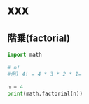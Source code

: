 # xxx


## 階乗(factorial)

```python
import math

# n!
#例) 4! = 4 * 3 * 2 * 1= 

n = 4
print(math.factorial(n))

```

